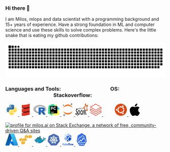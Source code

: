 ### Hi there 👋

I am Milos, mlops and data scientist with a programming background and 15+ years of experience. Have a strong foundation in ML and computer science and use these skills to solve complex problems.
Here's the little snake that is eating my github contributions:

![Snake animation](https://raw.githubusercontent.com/milosjava/milosjava/output/github-contribution-grid-snake.svg)

### Languages and Tools: &nbsp;&nbsp;&nbsp;&nbsp;&nbsp;&nbsp;&nbsp;&nbsp;&nbsp;&nbsp;&nbsp;&nbsp;&nbsp;&nbsp;&nbsp;&nbsp;&nbsp;&nbsp;&nbsp;&nbsp;&nbsp;&nbsp;&nbsp;&nbsp;&nbsp;&nbsp;&nbsp;&nbsp;&nbsp;&nbsp;&nbsp;&nbsp;&nbsp;&nbsp;&nbsp;&nbsp;&nbsp;&nbsp; OS: &nbsp;&nbsp;&nbsp;&nbsp;&nbsp;&nbsp;&nbsp;&nbsp;&nbsp;&nbsp;&nbsp;&nbsp;&nbsp;&nbsp;&nbsp;&nbsp;&nbsp;&nbsp;&nbsp;&nbsp;&nbsp;&nbsp;&nbsp;&nbsp;&nbsp;&nbsp;&nbsp;&nbsp;&nbsp;&nbsp;&nbsp;&nbsp;&nbsp;&nbsp;&nbsp;&nbsp;&nbsp;&nbsp; Stackoverflow:
<p>
<a href="https://www.python.org" target="_blank" rel="noreferrer"> <img src="https://raw.githubusercontent.com/devicons/devicon/master/icons/python/python-original.svg" alt="python" width="40" height="40"/> </a>
<a href="https://www.scala-lang.org/" target="_blank" rel="noreferrer"> <img src="https://raw.githubusercontent.com/devicons/devicon/master/icons/scala/scala-original.svg" alt="scala" width="40" height="40"/> </a>
<a href="https://www.r-project.org/" target="_blank" rel="noreferrer"> <img src="https://raw.githubusercontent.com/devicons/devicon/master/icons/r/r-original.svg" alt="`R`" width="40" height="40"/> </a>
<a href="https://www.jetbrains.com/pycharm/" target="_blank" rel="noreferrer"> <img src="https://raw.githubusercontent.com/devicons/devicon/master/icons/pycharm/pycharm-original.svg" alt="pycharm" width="40" height="40"/> </a> 
<a href="https://jupyter.org/" target="_blank" rel="noreferrer"> <img src="https://raw.githubusercontent.com/devicons/devicon/master/icons/jupyter/jupyter-original.svg" alt="jupyter" width="40" height="40"/> </a>
<a href="https://spark.apache.org/" target="_blank" rel="noreferrer"> <img src="images/Apache_Spark_logo.svg.png" alt="Apache Spark" width="40" height="40"/> </a>
<a href="https://www.databricks.com/" target="_blank" rel="noreferrer"> <img src="images/databricks.png" alt="Databricks" width="40" height="40"/> </a>
  &nbsp;&nbsp;&nbsp;&nbsp;&nbsp;&nbsp;&nbsp;&nbsp
  <a href="https://ubuntu.com/" target="_blank" rel="noreferrer"> <img src="https://raw.githubusercontent.com/devicons/devicon/master/icons/ubuntu/ubuntu-plain.svg" alt="ubuntu" width="40" height="40"/> </a>
<a href="https://www.apple.com/macos/ventura/" target="_blank" rel="noreferrer"> <img src="https://raw.githubusercontent.com/devicons/devicon/master/icons/apple/apple-original.svg" alt="macOS" width="40" height="40"/> </a>
  &nbsp;&nbsp;&nbsp;&nbsp;&nbsp;&nbsp;&nbsp;&nbsp;&nbsp;&nbsp;&nbsp;&nbsp;&nbsp;&nbsp;&nbsp;&nbsp;&nbsp;&nbsp;&nbsp;&nbsp;&nbsp;&nbsp;&nbsp;&nbsp;&nbsp;&nbsp;&nbsp;&nbsp;
 <a href="https://stackoverflow.com/users/4185364/milos-ai?tab=profile"><img src="https://stackexchange.com/users/flair/354646.png" width="208" height="58" alt="profile for milos.ai on Stack Exchange, a network of free, community-driven Q&amp;A sites" title="profile for milos.ai on Stack Exchange, a network of free, community-driven Q&amp;A sites"></a>
  
<br/>
<a href="https://azure.microsoft.com/en-us" target="_blank" rel="noreferrer"> <img src="https://raw.githubusercontent.com/devicons/devicon/master/icons/azure/azure-original.svg" alt="azure" width="40" height="40"/> </a>
<a href="https://aws.amazon.com/" target="_blank" rel="noreferrer"> <img src="https://raw.githubusercontent.com/devicons/devicon/master/icons/amazonwebservices/amazonwebservices-original.svg" alt="amazonwebservices" width="40" height="40"/> </a>
<a href="https://www.docker.com/" target="_blank" rel="noreferrer"> <img src="https://raw.githubusercontent.com/devicons/devicon/master/icons/docker/docker-original.svg" alt="docker" width="40" height="40"/> </a>
<a href="https://kubernetes.io/" target="_blank" rel="noreferrer"> <img src="https://raw.githubusercontent.com/devicons/devicon/master/icons/kubernetes/kubernetes-plain.svg" alt="kubernetes" width="40" height="40"/> </a>
<a href="https://www.kubeflow.org/" target="_blank" rel="noreferrer"> <img src="images/kubeflow.jpg" alt="kubeflow" width="40" height="40"/> </a>
<a href="https://kserve.github.io/website/latest" target="_blank" rel="noreferrer"> <img src="images/kserve.png" alt="kserve" width="40" height="40"/> </a>
</p>


